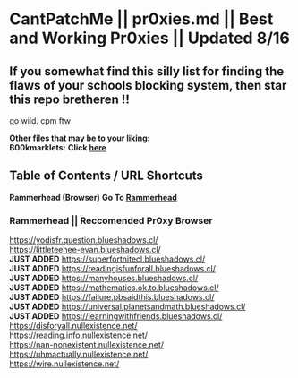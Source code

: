 # CantPatchMe || pr0xies.md || Best and Working Pr0xies || Updated 8/16

## If you somewhat find this silly list for finding the flaws of your schools blocking system, then star this repo bretheren !!

go wild. cpm ftw

**Other files that may be to your liking:** <br>
**B00kmarklets:** **Click [here](https://github.com/qqquota/cantpatchme/blob/main/pr0xies.md#rammerhead--reccomended-pr0xy-browser)** <br>

## Table of Contents / URL Shortcuts <br>

**Rammerhead (Browser)** **Go To [Rammerhead](https://github.com/qqquota/cantpatchme/blob/main/pr0xies.md/)** <br>











### Rammerhead || Reccomended Pr0xy Browser

https://yodisfr.question.blueshadows.cl/ <br>
https://littleteehee-evan.blueshadows.cl/ <br>
**JUST ADDED** https://superfortnitecl.blueshadows.cl/ <br>
**JUST ADDED** https://readingisfunforall.blueshadows.cl/ <br>
**JUST ADDED** https://manyhouses.blueshadows.cl/ <br>
**JUST ADDED** https://mathematics.ok.to.blueshadows.cl/  <br>
**JUST ADDED** https://failure.pbsaidthis.blueshadows.cl/  <br>
**JUST ADDED** https://universal.planetsandmath.blueshadows.cl/ <br>
**JUST ADDED** https://learningwithfriends.blueshadows.cl/ <br>
https://disforyall.nullexistence.net/ <br>
https://reading.info.nullexistence.net/ <br>
https://nan-nonexistent.nullexistence.net/ <br>
https://uhmactually.nullexistence.net/ <br>
https://wire.nullexistence.net/ <br>
